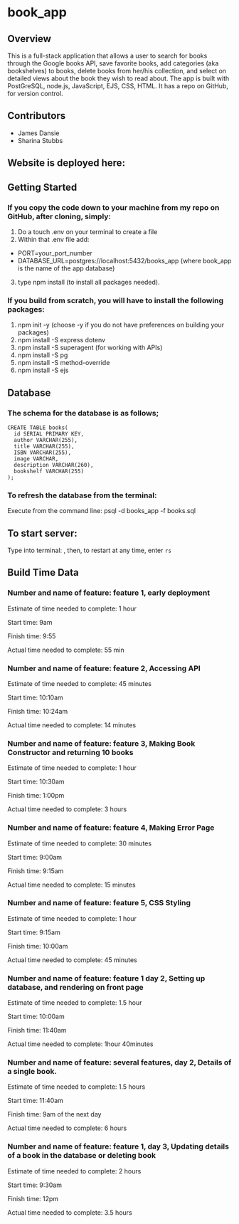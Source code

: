 # book_app 
## Overview
This is a full-stack application that allows a user to search for books through the Google books API, save favorite books, add categories (aka bookshelves) to books, delete books from her/his collection, and select on detailed views about the book they wish to read about. The app is built with PostGreSQL, node.js, JavaScript, EJS, CSS, HTML. It has a repo on GitHub, for version control. 

## Contributors
* James Dansie
* Sharina Stubbs

## Website is deployed here:


## Getting Started
### If you copy the code down to your machine from my repo on GitHub, after cloning, simply:
1. Do a touch .env on your terminal to create a file
2. Within that .env file add:
* PORT=your_port_number
* DATABASE_URL=postgres://localhost:5432/books_app (where book_app is the name of the app database)
3. type npm install (to install all packages needed).

### If you build from scratch, you will have to install the following packages: 
1. npm init -y (choose -y if you do not have preferences on building your packages)
2. npm install -S express dotenv
3. npm install -S superagent (for working with APIs)
4. npm install -S pg 
5. npm install -S method-override 
6. npm install -S ejs

## Database
### The schema for the database is as follows;
```
CREATE TABLE books(
  id SERIAL PRIMARY KEY,
  author VARCHAR(255),
  title VARCHAR(255),
  ISBN VARCHAR(255),
  image VARCHAR,
  description VARCHAR(260),
  bookshelf VARCHAR(255)
);
```

### To refresh the database from the terminal:
Execute from the command line: psql -d books_app -f books.sql

## To start server:
Type into terminal: <nodemon>, then, to restart at any time, enter `rs`

## Build Time Data
### Number and name of feature: feature 1, early deployment

Estimate of time needed to complete: 1 hour

Start time: 9am

Finish time: 9:55

Actual time needed to complete: 55 min

### Number and name of feature: feature 2, Accessing API

Estimate of time needed to complete: 45 minutes

Start time: 10:10am

Finish time: 10:24am

Actual time needed to complete: 14 minutes

### Number and name of feature: feature 3, Making Book Constructor and returning 10 books

Estimate of time needed to complete: 1 hour

Start time: 10:30am

Finish time: 1:00pm

Actual time needed to complete: 3 hours

### Number and name of feature: feature 4, Making Error Page

Estimate of time needed to complete: 30 minutes

Start time: 9:00am

Finish time: 9:15am

Actual time needed to complete: 15 minutes

### Number and name of feature: feature 5, CSS Styling

Estimate of time needed to complete: 1 hour

Start time: 9:15am

Finish time: 10:00am

Actual time needed to complete: 45 minutes

### Number and name of feature: feature 1 day 2, Setting up database, and rendering on front page

Estimate of time needed to complete: 1.5 hour

Start time: 10:00am

Finish time: 11:40am

Actual time needed to complete: 1hour 40minutes

### Number and name of feature: several features, day 2, Details of a single book.

Estimate of time needed to complete: 1.5 hours

Start time: 11:40am

Finish time: 9am of the next day

Actual time needed to complete: 6 hours 

### Number and name of feature: feature 1, day 3, Updating details of a book in the database or deleting book

Estimate of time needed to complete: 2 hours 

Start time: 9:30am

Finish time: 12pm

Actual time needed to complete: 3.5 hours
